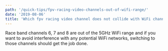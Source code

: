 ```yaml
---
path: '/quick-tips/fpv-racing-video-channels-out-of-wifi-range/'
date: '2019-08-06'
title: 'Which fpv racing video channel does not collide with WiFi channels?'
---
```


Race band channels 6, 7 and 8 are out of the 5GHz WiFi range and if you want to avoid interference with any potential WiFi networks, switching to those channels should get the job done.
